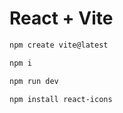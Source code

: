 # React + Vite

```bash
npm create vite@latest

npm i

npm run dev
```


```bash
npm install react-icons
```